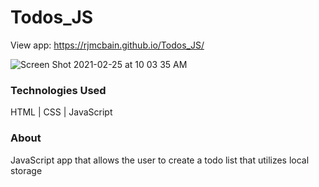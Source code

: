 # Todos_JS

View app: https://rjmcbain.github.io/Todos_JS/

![Screen Shot 2021-02-25 at 10 03 35 AM](https://user-images.githubusercontent.com/33466125/109196617-c6b87b00-7750-11eb-8f82-dd2151ab3121.png)

### Technologies Used

HTML  |  CSS  |  JavaScript

### About
JavaScript app that allows the user to create a todo list that utilizes local storage

